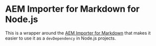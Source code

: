 # AEM Importer for Markdown for Node.js

This is a wrapper around the [AEM Importer for Markdown](http://github.com/adobe/aem-importer-markdown) that makes it easier to use it as a `devDependency` in Node.js projects.

